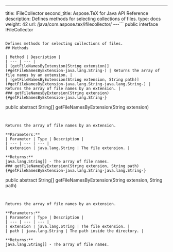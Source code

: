 ---
title: IFileCollector
second_title: Aspose.TeX for Java API Reference
description: Defines methods for selecting collections of files.
type: docs
weight: 42
url: /java/com.aspose.tex/ifilecollector/
---```
public interface IFileCollector
```

Defines methods for selecting collections of files.
## Methods

| Method | Description |
| --- | --- |
| [getFileNamesByExtension(String extension)](#getFileNamesByExtension-java.lang.String-) | Returns the array of file names by an extension. |
| [getFileNamesByExtension(String extension, String path)](#getFileNamesByExtension-java.lang.String-java.lang.String-) | Returns the array of file names by an extension. |
### getFileNamesByExtension(String extension) {#getFileNamesByExtension-java.lang.String-}
```
public abstract String[] getFileNamesByExtension(String extension)
```


Returns the array of file names by an extension.

**Parameters:**
| Parameter | Type | Description |
| --- | --- | --- |
| extension | java.lang.String | The file extension. |

**Returns:**
java.lang.String[] - The array of file names.
### getFileNamesByExtension(String extension, String path) {#getFileNamesByExtension-java.lang.String-java.lang.String-}
```
public abstract String[] getFileNamesByExtension(String extension, String path)
```


Returns the array of file names by an extension.

**Parameters:**
| Parameter | Type | Description |
| --- | --- | --- |
| extension | java.lang.String | The file extension. |
| path | java.lang.String | The path inside the directory. |

**Returns:**
java.lang.String[] - The array of file names.
